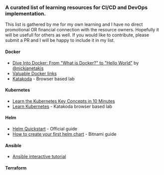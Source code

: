 ### A curated list of learning resources for CI/CD and DevOps implementation.
This list is gathered by me for my own learning and I have no direct promotional OR financial connection with the resource owners. Hopefully it will be usefull for others as well. 
If you would like to contribute, please submit a PR and I will be happy to include it in my list.

#### Docker
- [Dive Into Docker: From "What is Docker?" to "Hello World"](https://www.youtube.com/watch?v=XeSD17YRijk&list=PL-v3vdeWVEsXT-u0JDQZnM90feU3NE3v8) by [@nickjanetakis](https://github.com/nickjj)
- [Valuable Docker links](https://www.nkode.io/2014/08/24/valuable-docker-links.html)
- [Katakoda](https://www.katacoda.com/courses/docker) - Browser based lab



#### Kubernetes
- [Learn the Kubernetes Key Concepts in 10 Minutes](http://omerio.com/2015/12/18/learn-the-kubernetes-key-concepts-in-10-minutes/)
- [Learn Kubernetes](https://www.katacoda.com/courses/kubernetes) - Katakoda browser based lab



#### Helm
- [Helm Quickstart](https://github.com/helm/helm/blob/master/docs/quickstart.md) - Official guide 
- [How to create your first helm chart](https://docs.bitnami.com/kubernetes/how-to/create-your-first-helm-chart/) - Bitnami guide

#### Ansible
- [Ansible interactive tutorial](https://github.com/turkenh/ansible-interactive-tutorial)


#### Terraform
